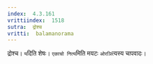 ```yaml
---
index:  4.3.161
vrittiindex:  1518
sutra:  द्रोश्च
vritti:  balamanorama 
---
```


द्रोश्च। `य`दिति शेषः। `एकाचो नित्य`मिति मयटः `ओरञि`त्यस्य चापवादः। 


